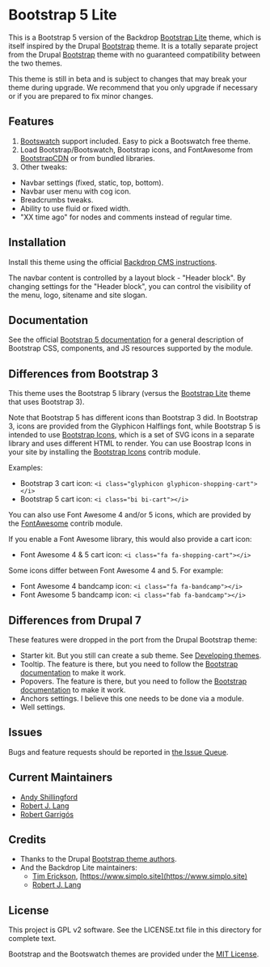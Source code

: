 Bootstrap 5 Lite
==============

This is a Bootstrap 5 version of the Backdrop [Bootstrap Lite](https://backdropcms.org/project/bootstrap_lite) theme, which is itself inspired by the Drupal [Bootstrap](https://www.drupal.org/project/bootstrap) theme. It is a totally separate project from the Drupal [Bootstrap](https://www.drupal.org/project/bootstrap) theme with no guaranteed compatibility between the two themes.

This theme is still in beta and is subject to changes that may break your theme during upgrade. We recommend that you only upgrade if necessary or if you are prepared to fix minor changes.

Features
--------

1. [Bootswatch](http://bootswatch.com) support included. Easy to pick a Bootswatch free theme.
2. Load Bootstrap/Bootswatch, Bootstrap icons, and FontAwesome from [BootstrapCDN](http://bootstrapcdn.com/) or from bundled libraries.
3. Other tweaks:
  - Navbar settings (fixed, static, top, bottom).
  - Navbar user menu with cog icon.
  - Breadcrumbs tweaks.
  - Ability to use fluid or fixed width.
  - "XX time ago" for nodes and comments instead of regular time.

Installation
------------


Install this theme using the official [Backdrop CMS instructions](https://backdropcms.org/guide/themes).

The navbar content is controlled by a layout block - "Header block". By changing settings for the "Header block", you can control the visibility of the menu, logo, sitename and site slogan.

Documentation
-------------

See the official [Bootstrap 5 documentation](https://getbootstrap.com/docs/5.1/getting-started/introduction/) for a general description of Bootstrap CSS, components, and JS resources supported by the module.

Differences from Bootstrap 3
----------------------------

This theme uses the Bootstrap 5 library (versus the [Bootstrap Lite](https://backdropcms.org/project/bootstrap_lite) theme that uses Bootstrap 3).

Note that Bootstrap 5 has different icons than Bootstrap 3 did. In Bootstrap 3, icons are provided from the Glyphicon Halflings font, while Bootstrap 5 is intended to use [Bootstrap Icons](https://icons.getbootstrap.com), which is a set of SVG icons in a separate library and uses different HTML to render. You can use Boostrap Icons in your site by installing the [Bootstrap Icons](https://backdropcms.org/project/bootstrap_icons) contrib module.

Examples:

* Bootstrap 3 cart icon: `<i class="glyphicon glyphicon-shopping-cart"></i>`
* Bootstrap 5 cart icon: `<i class="bi bi-cart"></i>`

You can also use Font Awesome 4 and/or 5 icons, which are provided by the [FontAwesome](https://backdropcms.org/project/fontawesome) contrib module.

If you enable a Font Awesome library, this would also provide a cart icon:

* Font Awesome 4 & 5 cart icon: `<i class="fa fa-shopping-cart"></i>`

Some icons differ between Font Awesome 4 and 5. For example:

* Font Awesome 4 bandcamp icon: `<i class="fa fa-bandcamp"></i>`
* Font Awesome 5 bandcamp icon: `<i class="fab fa-bandcamp"></i>`

Differences from Drupal 7
-------------------------

These features were dropped in the port from the Drupal Bootstrap theme:

  - Starter kit. But you still can create a sub theme. See [Developing themes](https://docs.backdropcms.org/documentation/developing-themes).
  - Tooltip. The feature is there, but you need to follow the [Bootstrap documentation](https://getbootstrap.com/docs/5.1/components/tooltips/) to make it work.
  - Popovers. The feature is there, but you need to follow the [Bootstrap documentation](https://getbootstrap.com/docs/5.1/components/popovers/) to make it work.
  - Anchors settings. I believe this one needs to be done via a module.
  - Well settings.

Issues
------

Bugs and feature requests should be reported in [the Issue Queue](https://github.com/backdrop-contrib/bootstrap5_lite/issues).

Current Maintainers
-------------------

- [Andy Shillingford](https://github.com/docwilmot)
- [Robert J. Lang](https://github.com/bugfolder)
- [Robert Garrigós](https://github.com/robertgarrigos)

Credits
-------

- Thanks to the Drupal [Bootstrap theme authors](http://drupal.org/node/259843/committers).
- And the Backdrop Lite maintainers:
  - [Tim Erickson](https://github.com/stpaultim), [https://www.simplo.site](https://www.simplo.site)
  - [Robert J. Lang](https://github.com/bugfolder)


License
-------

This project is GPL v2 software. See the LICENSE.txt file in this directory for complete text.


Bootstrap and the Bootswatch themes are provided under the [MIT License](https://getbootstrap.com/docs/5.0/about/license/).

